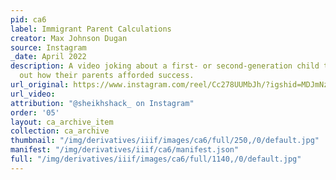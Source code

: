 ```yaml
---
pid: ca6
label: Immigrant Parent Calculations
creator: Max Johnson Dugan
source: Instagram
_date: April 2022
description: A video joking about a first- or second-generation child trying to figure
  out how their parents afforded success.
url_original: https://www.instagram.com/reel/Cc278UUMbJh/?igshid=MDJmNzVkMjY%3D
url_video:
attribution: "@sheikhshack_ on Instagram"
order: '05'
layout: ca_archive_item
collection: ca_archive
thumbnail: "/img/derivatives/iiif/images/ca6/full/250,/0/default.jpg"
manifest: "/img/derivatives/iiif/ca6/manifest.json"
full: "/img/derivatives/iiif/images/ca6/full/1140,/0/default.jpg"
---
```

